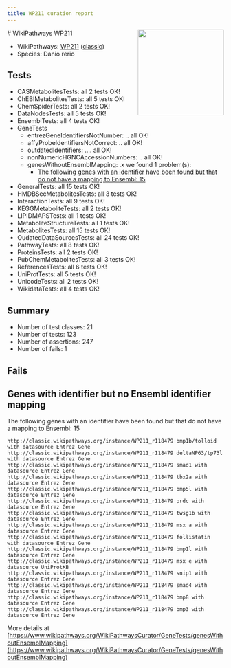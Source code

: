 ```yaml
---
title: WP211 curation report
---
```


<img style="float: right; width: 200px" src="https://upload.wikimedia.org/wikipedia/commons/thumb/8/83/Wplogo_with_text_500.png/640px-Wplogo_with_text_500.png" />
# WikiPathways WP211

* WikiPathways: [WP211](https://wikipathways.org/pathways/WP211) ([classic](https://classic.wikipathways.org/instance/WP211))
* Species: Danio rerio
## Tests
* CASMetabolitesTests: all 2 tests OK!
* ChEBIMetabolitesTests: all 5 tests OK!
* ChemSpiderTests: all 2 tests OK!
* DataNodesTests: all 5 tests OK!
* EnsemblTests: all 4 tests OK!
* GeneTests
    * entrezGeneIdentifiersNotNumber: .. all OK!
    * affyProbeIdentifiersNotCorrect: .. all OK!
    * outdatedIdentifiers: .... all OK!
    * nonNumericHGNCAccessionNumbers: .. all OK!
    * genesWithoutEnsemblMapping: .x we found 1 problem(s):
        * [The following genes with an identifier have been found but that do not have a mapping to Ensembl: 15](#c4e54312)
* GeneralTests: all 15 tests OK!
* HMDBSecMetabolitesTests: all 3 tests OK!
* InteractionTests: all 9 tests OK!
* KEGGMetaboliteTests: all 2 tests OK!
* LIPIDMAPSTests: all 1 tests OK!
* MetaboliteStructureTests: all 1 tests OK!
* MetabolitesTests: all 15 tests OK!
* OudatedDataSourcesTests: all 24 tests OK!
* PathwayTests: all 8 tests OK!
* ProteinsTests: all 2 tests OK!
* PubChemMetabolitesTests: all 3 tests OK!
* ReferencesTests: all 6 tests OK!
* UniProtTests: all 5 tests OK!
* UnicodeTests: all 2 tests OK!
* WikidataTests: all 4 tests OK!


## Summary

* Number of test classes: 21
* Number of tests: 123
* Number of assertions: 247
* Number of fails: 1

## Fails

<a name="c4e54312" />

## Genes with identifier but no Ensembl identifier mapping

The following genes with an identifier have been found but that do not have a mapping to Ensembl: 15
```
http://classic.wikipathways.org/instance/WP211_r118479 bmp1b/tolloid with datasource Entrez Gene
http://classic.wikipathways.org/instance/WP211_r118479 deltaNP63/tp73l with datasource Entrez Gene
http://classic.wikipathways.org/instance/WP211_r118479 smad1 with datasource Entrez Gene
http://classic.wikipathways.org/instance/WP211_r118479 tbx2a with datasource Entrez Gene
http://classic.wikipathways.org/instance/WP211_r118479 bmp5l with datasource Entrez Gene
http://classic.wikipathways.org/instance/WP211_r118479 prdc with datasource Entrez Gene
http://classic.wikipathways.org/instance/WP211_r118479 twsg1b with datasource Entrez Gene
http://classic.wikipathways.org/instance/WP211_r118479 msx a with datasource Entrez Gene
http://classic.wikipathways.org/instance/WP211_r118479 follistatin with datasource Entrez Gene
http://classic.wikipathways.org/instance/WP211_r118479 bmp1l with datasource Entrez Gene
http://classic.wikipathways.org/instance/WP211_r118479 msx e with datasource UniProtKB
http://classic.wikipathways.org/instance/WP211_r118479 snip1 with datasource Entrez Gene
http://classic.wikipathways.org/instance/WP211_r118479 smad4 with datasource Entrez Gene
http://classic.wikipathways.org/instance/WP211_r118479 bmp8 with datasource Entrez Gene
http://classic.wikipathways.org/instance/WP211_r118479 bmp3 with datasource Entrez Gene
```

More details at [https://www.wikipathways.org/WikiPathwaysCurator/GeneTests/genesWithoutEnsemblMapping](https://www.wikipathways.org/WikiPathwaysCurator/GeneTests/genesWithoutEnsemblMapping)

